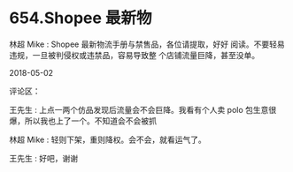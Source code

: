 # 654.Shopee 最新物

林超 Mike : Shopee 最新物流手册与禁售品，各位请提取，好好 阅读。不要轻易违规，一旦被判侵权或违禁品，容易导致整 个店铺流量巨降，甚至没单。

2018-05-02

评论区：

王先生 : 上点一两个仿品发现后流量会不会巨降。我看有个人卖 polo 包生意很爆，所以我也上了一个。不知道会不会被抓

林超 Mike : 轻则下架，重则降权。会不会，就看运气了。

王先生 : 好吧，谢谢